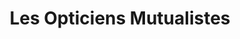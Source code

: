 ---
title: "Les Opticiens Mutualistes"
url: /montpellier/les-opticiens-mutualistes/
shop: opticien
---